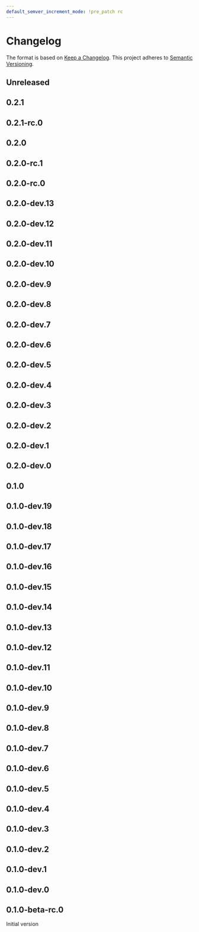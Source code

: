 ```yaml
---
default_semver_increment_mode: !pre_patch rc
---
```

# Changelog

The format is based on [Keep a Changelog](https://keepachangelog.com/en/1.0.0/). This project adheres to [Semantic Versioning](https://semver.org/spec/v2.0.0.html).

## Unreleased

## 0.2.1

## 0.2.1-rc.0

## 0.2.0

## 0.2.0-rc.1

## 0.2.0-rc.0

## 0.2.0-dev.13

## 0.2.0-dev.12

## 0.2.0-dev.11

## 0.2.0-dev.10

## 0.2.0-dev.9

## 0.2.0-dev.8

## 0.2.0-dev.7

## 0.2.0-dev.6

## 0.2.0-dev.5

## 0.2.0-dev.4

## 0.2.0-dev.3

## 0.2.0-dev.2

## 0.2.0-dev.1

## 0.2.0-dev.0

## 0.1.0

## 0.1.0-dev.19

## 0.1.0-dev.18

## 0.1.0-dev.17

## 0.1.0-dev.16

## 0.1.0-dev.15

## 0.1.0-dev.14

## 0.1.0-dev.13

## 0.1.0-dev.12

## 0.1.0-dev.11

## 0.1.0-dev.10

## 0.1.0-dev.9

## 0.1.0-dev.8

## 0.1.0-dev.7

## 0.1.0-dev.6

## 0.1.0-dev.5

## 0.1.0-dev.4

## 0.1.0-dev.3

## 0.1.0-dev.2

## 0.1.0-dev.1

## 0.1.0-dev.0

## 0.1.0-beta-rc.0

Initial version
